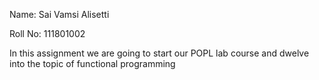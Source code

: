 Name: Sai Vamsi Alisetti

Roll No: 111801002

In this assignment we are going to start our POPL lab course and dwelve
into the topic of functional programming
